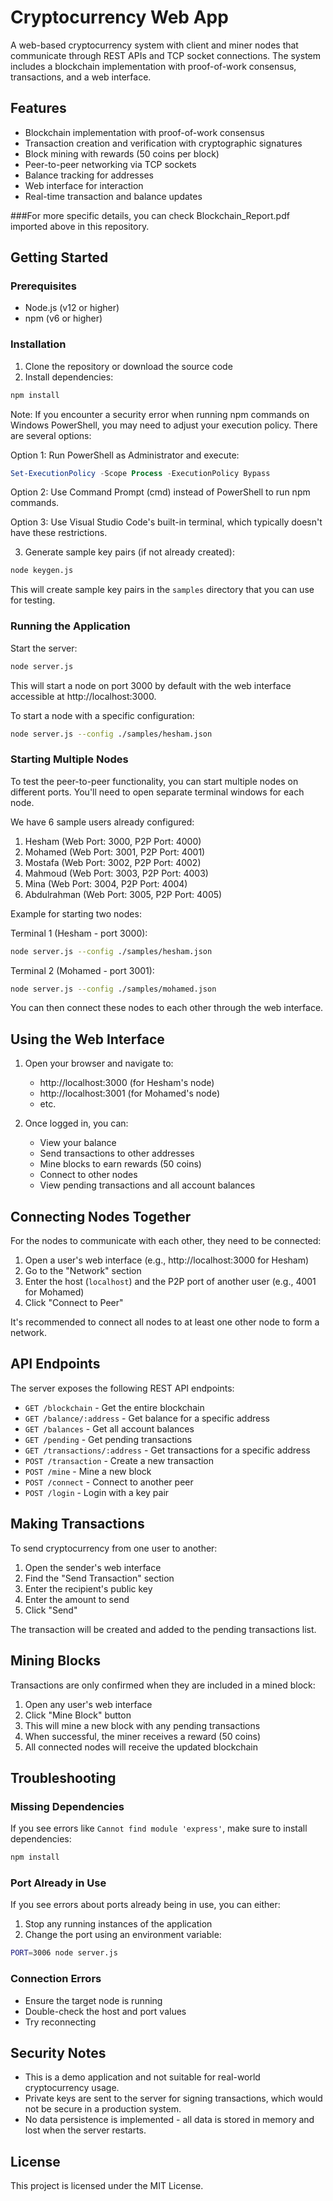 # Cryptocurrency Web App

A web-based cryptocurrency system with client and miner nodes that communicate through REST APIs and TCP socket connections. The system includes a blockchain implementation with proof-of-work consensus, transactions, and a web interface.

## Features

- Blockchain implementation with proof-of-work consensus
- Transaction creation and verification with cryptographic signatures
- Block mining with rewards (50 coins per block)
- Peer-to-peer networking via TCP sockets
- Balance tracking for addresses
- Web interface for interaction
- Real-time transaction and balance updates

###For more specific details, you can check Blockchain_Report.pdf imported above in this repository.

## Getting Started

### Prerequisites

- Node.js (v12 or higher)
- npm (v6 or higher)

### Installation

1. Clone the repository or download the source code
2. Install dependencies:

```bash
npm install
```

Note: If you encounter a security error when running npm commands on Windows PowerShell, you may need to adjust your execution policy. There are several options:

Option 1: Run PowerShell as Administrator and execute:
```powershell
Set-ExecutionPolicy -Scope Process -ExecutionPolicy Bypass
```

Option 2: Use Command Prompt (cmd) instead of PowerShell to run npm commands.

Option 3: Use Visual Studio Code's built-in terminal, which typically doesn't have these restrictions.

3. Generate sample key pairs (if not already created):

```bash
node keygen.js
```

This will create sample key pairs in the `samples` directory that you can use for testing.

### Running the Application

Start the server:

```bash
node server.js
```

This will start a node on port 3000 by default with the web interface accessible at http://localhost:3000.

To start a node with a specific configuration:

```bash
node server.js --config ./samples/hesham.json
```

### Starting Multiple Nodes

To test the peer-to-peer functionality, you can start multiple nodes on different ports. You'll need to open separate terminal windows for each node.

We have 6 sample users already configured:

1. Hesham (Web Port: 3000, P2P Port: 4000)
2. Mohamed (Web Port: 3001, P2P Port: 4001)
3. Mostafa (Web Port: 3002, P2P Port: 4002)
4. Mahmoud (Web Port: 3003, P2P Port: 4003)
5. Mina (Web Port: 3004, P2P Port: 4004)
6. Abdulrahman (Web Port: 3005, P2P Port: 4005)

Example for starting two nodes:

Terminal 1 (Hesham - port 3000):
```bash
node server.js --config ./samples/hesham.json
```

Terminal 2 (Mohamed - port 3001):
```bash
node server.js --config ./samples/mohamed.json
```

You can then connect these nodes to each other through the web interface.

## Using the Web Interface

1. Open your browser and navigate to:
   - http://localhost:3000 (for Hesham's node)
   - http://localhost:3001 (for Mohamed's node)
   - etc.

2. Once logged in, you can:
   - View your balance
   - Send transactions to other addresses
   - Mine blocks to earn rewards (50 coins)
   - Connect to other nodes
   - View pending transactions and all account balances

## Connecting Nodes Together

For the nodes to communicate with each other, they need to be connected:

1. Open a user's web interface (e.g., http://localhost:3000 for Hesham)
2. Go to the "Network" section
3. Enter the host (`localhost`) and the P2P port of another user (e.g., 4001 for Mohamed)
4. Click "Connect to Peer"

It's recommended to connect all nodes to at least one other node to form a network.

## API Endpoints

The server exposes the following REST API endpoints:

- `GET /blockchain` - Get the entire blockchain
- `GET /balance/:address` - Get balance for a specific address
- `GET /balances` - Get all account balances
- `GET /pending` - Get pending transactions
- `GET /transactions/:address` - Get transactions for a specific address
- `POST /transaction` - Create a new transaction
- `POST /mine` - Mine a new block
- `POST /connect` - Connect to another peer
- `POST /login` - Login with a key pair

## Making Transactions

To send cryptocurrency from one user to another:

1. Open the sender's web interface
2. Find the "Send Transaction" section
3. Enter the recipient's public key
4. Enter the amount to send
5. Click "Send"

The transaction will be created and added to the pending transactions list.

## Mining Blocks

Transactions are only confirmed when they are included in a mined block:

1. Open any user's web interface
2. Click "Mine Block" button
3. This will mine a new block with any pending transactions
4. When successful, the miner receives a reward (50 coins)
5. All connected nodes will receive the updated blockchain

## Troubleshooting

### Missing Dependencies
If you see errors like `Cannot find module 'express'`, make sure to install dependencies:

```bash
npm install
```

### Port Already in Use
If you see errors about ports already being in use, you can either:

1. Stop any running instances of the application
2. Change the port using an environment variable:

```bash
PORT=3006 node server.js
```

### Connection Errors
- Ensure the target node is running
- Double-check the host and port values
- Try reconnecting

## Security Notes

- This is a demo application and not suitable for real-world cryptocurrency usage.
- Private keys are sent to the server for signing transactions, which would not be secure in a production system.
- No data persistence is implemented - all data is stored in memory and lost when the server restarts.

## License

This project is licensed under the MIT License. 

